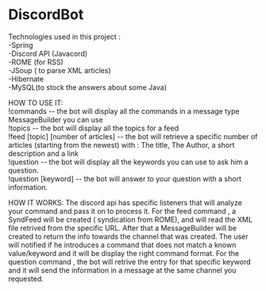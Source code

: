 # DiscordBot

Technologies used in this project :  
  -Spring  
  -Discord API (Javacord)  
  -ROME (for RSS)  
  -JSoup ( to parse XML articles)  
  -Hibernate  
  -MySQL(to stock the answers about some Java)
  
 HOW TO USE IT:   
  !commands  -- the bot will display all the commands in a message type MessageBuilder you can use  
  !topics    -- the bot will display all the topics for a feed  
  !feed [topic] [number of articles]  -- the bot will retrieve a specific number of articles (starting from the newest) with : The title, The Author, a short description and a link  
  !question  -- the bot will display all the keywords you can use to ask him a question.  
  !question [keyword]  -- the bot will answer to your question with a short information.  
  
  HOW IT WORKS: 
    The discord api has specific listeners that will analyze your command and pass it on to process it. For the feed command , a SyndFeed will be created ( syndication from ROME),
 and will read the XML file retrived from the specific URL. After that a MessageBuilder will be created to return the info towards the channel that was created.
    The user will notified if he introduces a command that does not match a known value/keyword and it will be display the right command format.
    For the question command , the bot will retrive the entry for that specific keyword and it will send the information in a message at the same channel you requested.
  
